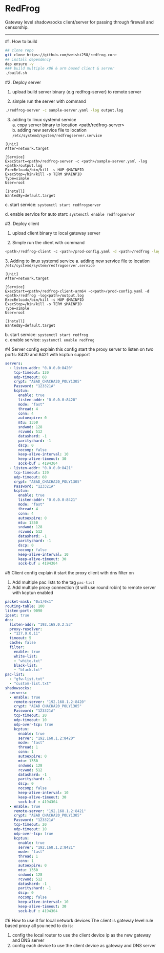 # RedFrog

Gateway level shadowsocks client/server for passing through firewall and censorship.
____

#1. How to build
```bash
## clone repo
git clone https://github.com/weishi258/redfrog-core
## install dependency
dep ensure -v 
### build multiple x86 & arm based client & server
./build.sh
```

#2. Deploy server
1. upload build server binary (e.g redfrog-server) to remote server

2. simple run the server with command
```bash
./redfrog-server -c sample-server.yaml -log output.log
```

3. adding to linux systemd service  
a. copy server binary to location <path/redfrog-server>  
b. adding new service file to location `/etc/systemd/system/redfrogserver.service`

```
[Unit]
After=network.target

[Service]
ExecStart=<path>/redfrog-server -c <path>/sample-server.yaml -log <path>/output.log
ExecReload=/bin/kill -s HUP $MAINPID
ExecStop=/bin/kill -s TERM $MAINPID
Type=simple
User=root

[Install]
WantedBy=default.target
```
c. start service: `systemctl start redfrogserver`
  
d. enable service for auto start: `systemctl enable redfrogserver`

#3. Deploy client
1. upload client binary to local gateway server
  
2. Simple run the client with command
```bash
<path>/redfrog-client -c <path>/prod-config.yaml -d <path>/redfrog -log <path>/output.log
``` 

3, Adding to linux systemd service
a. adding new service file to location `/etc/systemd/system/redfrogserver.service`
```
[Unit]
After=network.target

[Service]
ExecStart=<path>/redfrog-client-arm64 -c<path>/prod-config.yaml -d <path>/redfrog -log<path>/output.log
ExecReload=/bin/kill -s HUP $MAINPID
ExecStop=/bin/kill -s TERM $MAINPID
Type=simple
User=root

[Install]
WantedBy=default.target
```
b. start service: `systemctl start redfrog`  
c. enable service: `systemctl enable redfrog`

#4 Server config explain
this config start the proxy server to listen on two ports: 8420 and 8421 with kcptun support
```yaml
servers:
  - listen-addr: "0.0.0.0:8420"
    tcp-timeout: 120
    udp-timeout: 60
    crypt: "AEAD_CHACHA20_POLY1305"
    Password: "123321A"
    kcptun:
      enable: true
      listen-addr: "0.0.0.0:8420"
      mode: "fast"
      thread: 4
      conn: 4
      autoexpire: 0
      mtu: 1350
      sndwnd: 128
      rcvwnd: 512
      datashard: -1
      parityshard: -1
      dscp: 0
      nocomp: false
      keep-alive-interval: 10
      keep-alive-timeout: 30
      sock-buf : 4194304
  - listen-addr: "0.0.0.0:8421"
    tcp-timeout: 120
    udp-timeout: 60
    crypt: "AEAD_CHACHA20_POLY1305"
    Password: "123321A"
    kcptun:
      enable: true
      listen-addr: "0.0.0.0:8421"
      mode: "fast"
      thread: 4
      conn: 4
      autoexpire: 0
      mtu: 1350
      sndwnd: 128
      rcvwnd: 512
      datashard: -1
      parityshard: -1
      dscp: 0
      nocomp: false
      keep-alive-interval: 10
      keep-alive-timeout: 30
      sock-buf : 4194304
```

#5 Client config explain
it start the proxy client with dns filter on
1. Add multiple pac lists to the tag `pac-list`
2. Add multiple proxy connection (it will use round robin) to remote server with kcptun enabled
```yaml
packet-mask: "0x1/0x1"
routing-table: 100
listen-port: 9090
ipset: true
dns:
  listen-addr: "192.168.0.2:53"
  proxy-resolver:
  - "127.0.0.11"
  timeout: 5
  cache: false
  filter:
    enable: true
    white-list:
    - "white.txt"
    black-list:
    - "black.txt"
pac-list:
  - "gfw-list.txt"
  - "custom-list.txt"
shadowsocks:
  servers:
  - enable: true
    remote-server: "192.168.1.2:8420"
    crypt: "AEAD_CHACHA20_POLY1305"
    Password: "123321A"
    tcp-timeout: 20
    udp-timeout: 10
    udp-over-tcp: true
    kcptun:
      enable: true
      server: "192.168.1.2:8420"
      mode: "fast"
      thread: 1
      conn: 1
      autoexpire: 0
      mtu: 1350
      sndwnd: 128
      rcvwnd: 512
      datashard: -1
      parityshard: -1
      dscp: 0
      nocomp: false
      keep-alive-interval: 10
      keep-alive-timeout: 30
      sock-buf : 4194304
  - enable: true
    remote-server: "192.168.1.2:8421"
    crypt: "AEAD_CHACHA20_POLY1305"
    Password: "123321A"
    tcp-timeout: 20
    udp-timeout: 10
    udp-over-tcp: true
    kcptun:
      enable: true
      server: "192.168.1.2:8421"
      mode: "fast"
      thread: 1
      conn: 1
      autoexpire: 0
      mtu: 1350
      sndwnd: 128
      rcvwnd: 512
      datashard: -1
      parityshard: -1
      dscp: 0
      nocomp: false
      keep-alive-interval: 10
      keep-alive-timeout: 30
      sock-buf : 4194304
```

#6 How to use it for local network devices
The client is gateway level rule based proxy all you need to do is:
1. config the local router to use the client device ip as the new gateway and DNS server
2. config each device to use the client device as gateway and DNS server